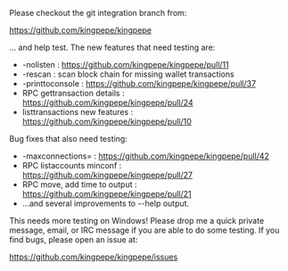Please checkout the git integration branch from:

https://github.com/kingpepe/kingpepe

... and help test.  The new features that need testing are:

* -nolisten : https://github.com/kingpepe/kingpepe/pull/11
* -rescan : scan block chain for missing wallet transactions
* -printtoconsole : https://github.com/kingpepe/kingpepe/pull/37
* RPC gettransaction details : https://github.com/kingpepe/kingpepe/pull/24
* listtransactions new features : https://github.com/kingpepe/kingpepe/pull/10

Bug fixes that also need testing:

* -maxconnections= : https://github.com/kingpepe/kingpepe/pull/42
* RPC listaccounts minconf : https://github.com/kingpepe/kingpepe/pull/27
* RPC move, add time to output : https://github.com/kingpepe/kingpepe/pull/21
* ...and several improvements to --help output.

This needs more testing on Windows!  Please drop me a quick private message, email, or IRC message if you are able to do some testing.  If you find bugs, please open an issue at:

https://github.com/kingpepe/kingpepe/issues
